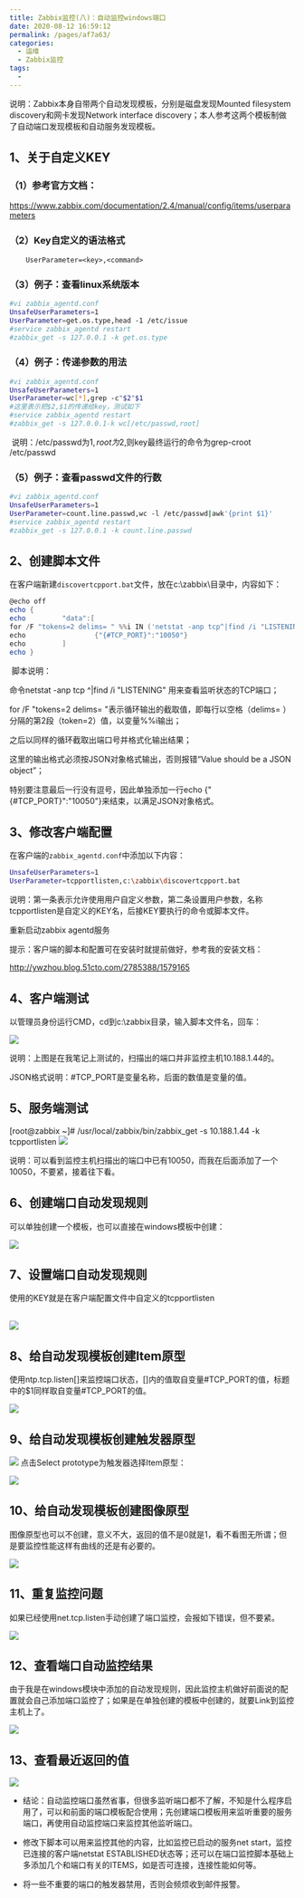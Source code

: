 ```yaml
---
title: Zabbix监控(八)：自动监控windows端口
date: 2020-08-12 16:59:12
permalink: /pages/af7a63/
categories: 
  - 运维
  - Zabbix监控
tags: 
  - 
---
```

说明：Zabbix本身自带两个自动发现模板，分别是磁盘发现Mounted filesystem discovery和网卡发现Network interface discovery；本人参考这两个模板制做了自动端口发现模板和自动服务发现模板。



## 1、关于自定义KEY

### （1）参考官方文档：

   https://www.zabbix.com/documentation/2.4/manual/config/items/userparameters

### （2）Key自定义的语法格式

`    UserParameter=<key>,<command>`

### （3）例子：查看linux系统版本

```bash
#vi zabbix_agentd.conf
UnsafeUserParameters=1
UserParameter=get.os.type,head -1 /etc/issue
#service zabbix_agentd restart
#zabbix_get -s 127.0.0.1 -k get.os.type
```



### （4）例子：传递参数的用法

```bash
#vi zabbix_agentd.conf
UnsafeUserParameters=1
UserParameter=wc[*],grep -c"$2"$1
#这里表示把$2,$1的传递给key，测试如下
#service zabbix_agentd restart
#zabbix_get -s 127.0.0.1-k wc[/etc/passwd,root]
```


​    说明：/etc/passwd为$1,root为$2,则key最终运行的命令为grep-croot /etc/passwd

### （5）例子：查看passwd文件的行数

```bash
#vi zabbix_agentd.conf
UnsafeUserParameters=1
UserParameter=count.line.passwd,wc -l /etc/passwd|awk'{print $1}'
#service zabbix_agentd restart
#zabbix_get -s 127.0.0.1 -k count.line.passwd
```



## 2、创建脚本文件

在客户端新建`discovertcpport.bat`文件，放在c:\zabbix\目录中，内容如下：

```powershell
@echo off
echo {
echo         "data":[
for /F "tokens=2 delims= " %%i IN ('netstat -anp tcp^|find /i "LISTENING"') DO for /F "tokens=2 delims=:" %%j IN ("%%i") DO echo                 {"{#TCP_PORT}":"%%j"},
echo                 {"{#TCP_PORT}":"10050"}
echo         ]
echo }
```


​    脚本说明：

  命令netstat -anp tcp ^|find /i "LISTENING" 用来查看监听状态的TCP端口；

  for /F "tokens=2 delims= "表示循环输出的截取值，即每行以空格（delims= ）分隔的第2段（token=2）值，以变量%%i输出；

  之后以同样的循环截取出端口号并格式化输出结果；

  这里的输出格式必须按JSON对象格式输出，否则报错“Value should be a JSON object”；

  特别要注意最后一行没有逗号，因此单独添加一行echo {"{#TCP_PORT}":"10050"}来结束，以满足JSON对象格式。



## 3、修改客户端配置

在客户端的`zabbix_agentd.conf`中添加以下内容：

```bash
UnsafeUserParameters=1
UserParameter=tcpportlisten,c:\zabbix\discovertcpport.bat
```


​    说明：第一条表示允许使用用户自定义参数，第二条设置用户参数，名称tcpportlisten是自定义的KEY名，后接KEY要执行的命令或脚本文件。

重新启动zabbix agentd服务



提示：客户端的脚本和配置可在安装时就提前做好，参考我的安装文档：

http://ywzhou.blog.51cto.com/2785388/1579165



## 4、客户端测试

以管理员身份运行CMD，cd到c:\zabbix目录，输入脚本文件名，回车：

![](https://s3.51cto.com/wyfs02/M00/53/A8/wKiom1RtQWqwf-0NAAHaghGKIIo667.jpg)

说明：上图是在我笔记上测试的，扫描出的端口并非监控主机10.188.1.44的。

JSON格式说明：#TCP_PORT是变量名称，后面的数值是变量的值。



## 5、服务端测试

[root@zabbix ~]# /usr/local/zabbix/bin/zabbix_get -s 10.188.1.44 -k tcpportlisten
![](https://s3.51cto.com/wyfs02/M01/53/A6/wKioL1RtQfSRFwdAAAHwlLm0gEU429.jpg)

说明：可以看到监控主机扫描出的端口中已有10050，而我在后面添加了一个10050，不要紧，接着往下看。



## 6、创建端口自动发现规则

可以单独创建一个模板，也可以直接在windows模板中创建：

![](https://s3.51cto.com/wyfs02/M01/53/A8/wKiom1RtQXyTks-tAANeNsV4EtI936.jpg)





## 7、设置端口自动发现规则

使用的KEY就是在客户端配置文件中自定义的tcpportlisten


​    
![](https://s3.51cto.com/wyfs02/M02/53/A6/wKioL1RtQfThkWmZAAI2WWSubhY489.jpg)



## 8、给自动发现模板创建Item原型

使用ntp.tcp.listen[]来监控端口状态，[]内的值取自变量#TCP_PORT的值，标题中的$1同样取自变量#TCP_PORT的值。



![](https://s3.51cto.com/wyfs02/M02/53/A8/wKiom1RtQXzQdq1EAAFekOleplA919.jpg)



## 9、给自动发现模板创建触发器原型

![](https://s3.51cto.com/wyfs02/M00/53/A6/wKioL1RtQfXAXByDAAIWIqTyyoo503.jpg)
    点击Select prototype为触发器选择Item原型：

![](https://s3.51cto.com/wyfs02/M00/53/A8/wKiom1RtQX3QPdjtAADp9RSSxTw261.jpg)

## 10、给自动发现模板创建图像原型

图像原型也可以不创建，意义不大，返回的值不是0就是1，看不看图无所谓；但是要监控性能这样有曲线的还是有必要的。

![](https://s3.51cto.com/wyfs02/M01/53/A6/wKioL1RtQfXyOZkrAAJvgwIEgiM957.jpg)



## 11、重复监控问题

如果已经使用net.tcp.listen手动创建了端口监控，会报如下错误，但不要紧。

![](https://s3.51cto.com/wyfs02/M01/53/A8/wKiom1RtQX2RER0TAAS9HGlZjgw873.jpg)



## 12、查看端口自动监控结果

由于我是在windows模块中添加的自动发现规则，因此监控主机做好前面说的配置就会自己添加端口监控了；如果是在单独创建的模板中创建的，就要Link到监控主机上了。

![](https://s3.51cto.com/wyfs02/M02/53/A6/wKioL1RtQfbD1n4bAAbbCgpQDoY650.jpg)



## 13、查看最近返回的值

![](https://s3.51cto.com/wyfs02/M02/53/A6/wKioL1RtQfbhaAVyAAROhAIz8HA277.jpg)





- 结论：自动监控端口虽然省事，但很多监听端口都不了解，不知是什么程序启用了，可以和前面的端口模板配合使用；先创建端口模板用来监听重要的服务端口，再使用自动监控端口来监控其他监听端口。

- 修改下脚本可以用来监控其他的内容，比如监控已启动的服务net start，监控已连接的客户端netstat ESTABLISHED状态等；还可以在端口监控脚本基础上多添加几个和端口有关的ITEMS，如是否可连接，连接性能如何等。

- 将一些不重要的端口的触发器禁用，否则会频烦收到邮件报警。